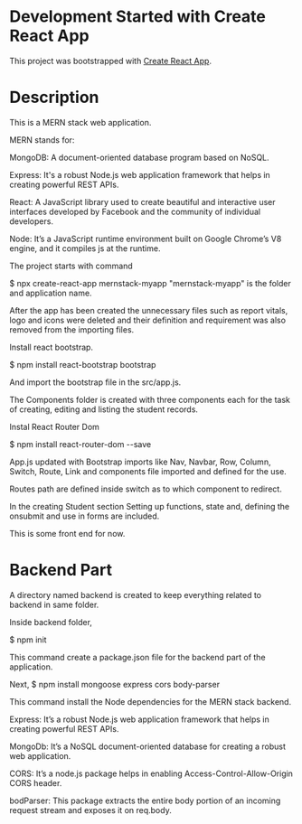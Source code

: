 # Development Started with Create React App

This project was bootstrapped with [Create React App](https://github.com/facebook/create-react-app).

# Description

This is a MERN stack web application. 

MERN stands for:

MongoDB: A document-oriented database program based on NoSQL.

Express: It's a robust Node.js web application framework that helps in creating powerful REST APIs.

React: A JavaScript library used to create beautiful and interactive user interfaces developed by Facebook and the community of individual developers.

Node: It’s a JavaScript runtime environment built on Google Chrome’s V8 engine, and it compiles js at the runtime.


The project starts with command

$ npx create-react-app mernstack-myapp    "mernstack-myapp" is the folder and application name.


After the app has been created the unnecessary files such as report vitals, logo and icons were deleted and their definition and requirement was also removed from the importing files.

Install react bootstrap.

$ npm install react-bootstrap bootstrap

And import the bootstrap file in the src/app.js.

The Components folder is created with three components each for the task of creating, editing and listing the student records.

Instal React Router Dom

$ npm install react-router-dom --save

App.js updated with Bootstrap imports like Nav, Navbar, Row, Column, Switch, Route, Link and components file imported and defined for the use.

Routes path are defined inside switch as to which component to redirect.

In the creating Student section Setting up functions, state and, defining the onsubmit and use in forms are included.

This is some front end for now.

# Backend Part

A directory named backend is created to keep everything related to backend in same folder.

Inside backend folder,

$ npm init

This command create a package.json file for the backend part of the application.

Next,
$ npm install mongoose express cors body-parser

This command install the Node dependencies for the MERN stack backend.

Express: It’s a robust Node.js web application framework that helps in creating powerful REST APIs.

MongoDb: It’s a NoSQL document-oriented database for creating a robust web application.

CORS: It’s a node.js package helps in enabling Access-Control-Allow-Origin CORS header.

bodParser: This package extracts the entire body portion of an incoming request stream and exposes it on req.body.














